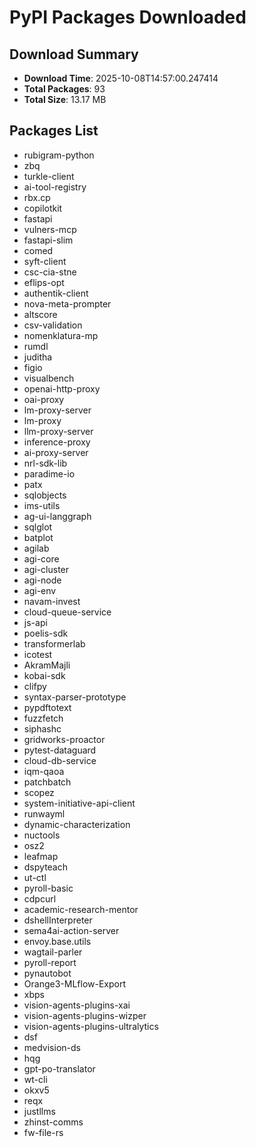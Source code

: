 # PyPI Packages Downloaded

## Download Summary
- **Download Time**: 2025-10-08T14:57:00.247414
- **Total Packages**: 93
- **Total Size**: 13.17 MB

## Packages List
- rubigram-python
- zbq
- turkle-client
- ai-tool-registry
- rbx.cp
- copilotkit
- fastapi
- vulners-mcp
- fastapi-slim
- comed
- syft-client
- csc-cia-stne
- eflips-opt
- authentik-client
- nova-meta-prompter
- altscore
- csv-validation
- nomenklatura-mp
- rumdl
- juditha
- figio
- visualbench
- openai-http-proxy
- oai-proxy
- lm-proxy-server
- lm-proxy
- llm-proxy-server
- inference-proxy
- ai-proxy-server
- nrl-sdk-lib
- paradime-io
- patx
- sqlobjects
- ims-utils
- ag-ui-langgraph
- sqlglot
- batplot
- agilab
- agi-core
- agi-cluster
- agi-node
- agi-env
- navam-invest
- cloud-queue-service
- js-api
- poelis-sdk
- transformerlab
- icotest
- AkramMajli
- kobai-sdk
- clifpy
- syntax-parser-prototype
- pypdftotext
- fuzzfetch
- siphashc
- gridworks-proactor
- pytest-dataguard
- cloud-db-service
- iqm-qaoa
- patchbatch
- scopez
- system-initiative-api-client
- runwayml
- dynamic-characterization
- nuctools
- osz2
- leafmap
- dspyteach
- ut-ctl
- pyroll-basic
- cdpcurl
- academic-research-mentor
- dshellInterpreter
- sema4ai-action-server
- envoy.base.utils
- wagtail-parler
- pyroll-report
- pynautobot
- Orange3-MLflow-Export
- xbps
- vision-agents-plugins-xai
- vision-agents-plugins-wizper
- vision-agents-plugins-ultralytics
- dsf
- medvision-ds
- hqg
- gpt-po-translator
- wt-cli
- okxv5
- reqx
- justllms
- zhinst-comms
- fw-file-rs
